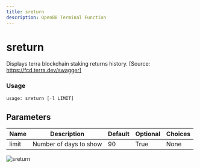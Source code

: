 ```yaml
---
title: sreturn
description: OpenBB Terminal Function
---
```


# sreturn

Displays terra blockchain staking returns history. [Source: https://fcd.terra.dev/swagger]

### Usage 
```python
usage: sreturn [-l LIMIT]
```

## Parameters

| Name | Description | Default | Optional | Choices |
| ---- | ----------- | ------- | -------- | ------- |
| limit | Number of days to show | 90 | True | None |


![sreturn](https://user-images.githubusercontent.com/46355364/154054156-d57ad946-88dd-4766-a4f9-ec5a9bfebab7.png)

